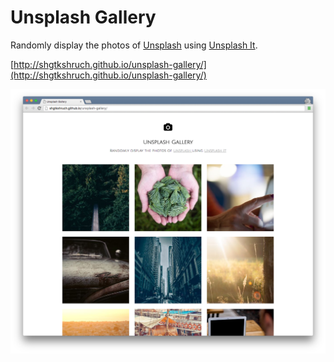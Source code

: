 # Unsplash Gallery
Randomly display the photos of [Unsplash](https://unsplash.com/) using [Unsplash It](https://unsplash.it/).

[http://shgtkshruch.github.io/unsplash-gallery/](http://shgtkshruch.github.io/unsplash-gallery/)


![screenshot](https://github.com/shgtkshruch/unsplash-gallery/blob/master/screenshot.png?raw=true)
